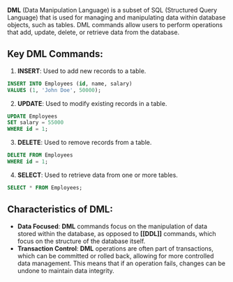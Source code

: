 **DML** (Data Manipulation Language) is a subset of SQL (Structured Query Language) that is used for managing and manipulating data within database objects, such as tables. DML commands allow users to perform operations that add, update, delete, or retrieve data from the database.

## Key DML Commands:

1. **INSERT**: Used to add new records to a table.

```sql
INSERT INTO Employees (id, name, salary) 
VALUES (1, 'John Doe', 50000);
```

2. **UPDATE**: Used to modify existing records in a table.

```sql
UPDATE Employees 
SET salary = 55000 
WHERE id = 1;
```

3. **DELETE**: Used to remove records from a table.

```sql
DELETE FROM Employees 
WHERE id = 1;
```

4. **SELECT**: Used to retrieve data from one or more tables.

```sql
SELECT * FROM Employees;
```

## Characteristics of DML:

- **Data Focused**: **DML** commands focus on the manipulation of data stored within the database, as opposed to **[[DDL]]** commands, which focus on the structure of the database itself.
- **Transaction Control**: **DML** operations are often part of transactions, which can be committed or rolled back, allowing for more controlled data management. This means that if an operation fails, changes can be undone to maintain data integrity.